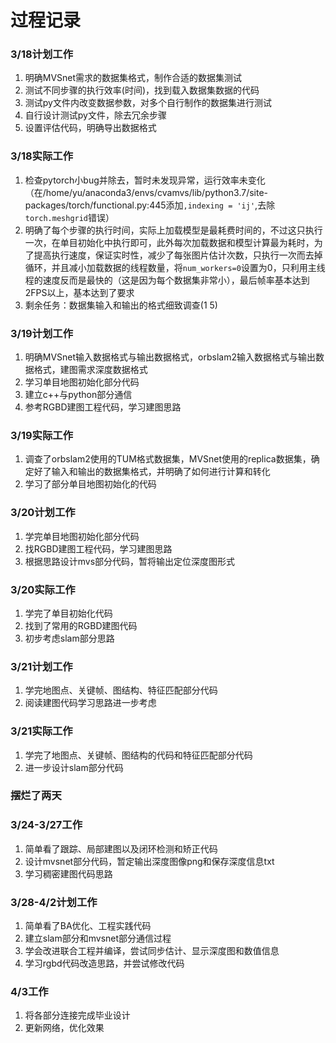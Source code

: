 # 过程记录

### 3/18计划工作

1. 明确MVSnet需求的数据集格式，制作合适的数据集测试
2. 测试不同步骤的执行效率(时间)，找到载入数据集数据的代码
3. 测试py文件内改变数据参数，对多个自行制作的数据集进行测试
4. 自行设计测试py文件，除去冗余步骤
5. 设置评估代码，明确导出数据格式

### 3/18实际工作

1. 检查pytorch小bug并除去，暂时未发现异常，运行效率未变化（在/home/yu/anaconda3/envs/cvamvs/lib/python3.7/site-packages/torch/functional.py:445添加`,indexing = 'ij'`,去除`torch.meshgrid`错误）
2. 明确了每个步骤的执行时间，实际上加载模型是最耗费时间的，不过这只执行一次，在单目初始化中执行即可，此外每次加载数据和模型计算最为耗时，为了提高执行速度，保证实时性，减少了每张图片估计次数，只执行一次而去掉循环，并且减小加载数据的线程数量，将`num_workers=0`设置为0，只利用主线程的速度反而是最快的（这是因为每个数据集非常小），最后帧率基本达到2FPS以上，基本达到了要求
3. 剩余任务：数据集输入和输出的格式细致调查(1 5)

### 3/19计划工作

1. 明确MVSnet输入数据格式与输出数据格式，orbslam2输入数据格式与输出数据格式，建图需求深度数据格式
2. 学习单目地图初始化部分代码
3. 建立c++与python部分通信
4. 参考RGBD建图工程代码，学习建图思路

### 3/19实际工作
1. 调查了orbslam2使用的TUM格式数据集，MVSnet使用的replica数据集，确定好了输入和输出的数据集格式，并明确了如何进行计算和转化
2. 学习了部分单目地图初始化的代码

### 3/20计划工作

1. 学完单目地图初始化部分代码
2. 找RGBD建图工程代码，学习建图思路
3. 根据思路设计mvs部分代码，暂将输出定位深度图形式

### 3/20实际工作

1. 学完了单目初始化代码
2. 找到了常用的RGBD建图代码
3. 初步考虑slam部分思路

### 3/21计划工作

1. 学完地图点、关键帧、图结构、特征匹配部分代码
2. 阅读建图代码学习思路进一步考虑

### 3/21实际工作

1. 学完了地图点、关键帧、图结构的代码和特征匹配部分代码
2. 进一步设计slam部分代码

### 摆烂了两天

### 3/24-3/27工作

1. 简单看了跟踪、局部建图以及闭环检测和矫正代码
2. 设计mvsnet部分代码，暂定输出深度图像png和保存深度信息txt
3. 学习稠密建图代码思路

### 3/28-4/2计划工作

1. 简单看了BA优化、工程实践代码
2. 建立slam部分和mvsnet部分通信过程
3. 学会改进联合工程并编译，尝试同步估计、显示深度图和数值信息
4. 学习rgbd代码改造思路，并尝试修改代码

### 4/3工作

1. 将各部分连接完成毕业设计
2. 更新网络，优化效果
